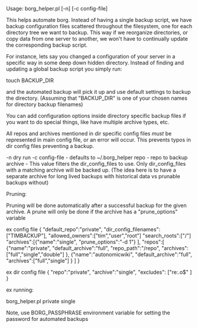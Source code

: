 Usage: borg_helper.pl [-n] [-c config-file] <repo> <archive>

This helps automate borg. Instead of having a single backup script,
we have backup configuration files scattered throughout the filesystem,
one for each directory tree we want to backup. This way if we reorganize 
directories, or copy data from one server to another, we won't have to
continually update the corresponding backup script.

For instance, lets say you changed a configuration of your server in
a specific way in some deep down hidden directory. Instead of finding
and updating a global backup script you simply run:

touch BACKUP_DIR

and the automated backup will pick it up and use default settings to
backup the directory. (Assuming that "BACKUP_DIR" is
one of your chosen names for directory backup filenames)

You can add configuration options inside directory specific backup files
if you want to do special things, like have multiple archive types, etc.

All repos and archives mentioned in dir specific config files *must* 
be represented in main config file, or an error will occur. This prevents
typos in dir config files preventing a backup.

-n dry run
-c config-file - defaults to ~/.borg_helper
repo - repo to backup
archive - This value filters the dir_config_files to use. Only dir_config_files
with a matching archive will be backed up. (The idea here is to have a separate archive for long lived backups with historical data vs prunable backups without)

Pruning:

Pruning will be done automatically after a successful backup for the given archive. A prune will only be done if the archive has a "prune_options" variable 


ex config file
{
    "default_repo":"private",
    "dir_config_filenames":["TIMBACKUP"],
    "allowed_owners":["tim","user","root"]
	"search_roots":["/"]
	"archives":[{"name":"single", 
		     "prune_options":"-d 1"}
	],
    "repos":[
	{"name":"private",
	 "default_archive":"full",
	 "repo_path":"/repo",
	 "archives":["full","single","double"]
	},
	{"name":"autonomicwiki",
	 "default_archive":"full",
	 "archives":["full","single"]
	}
	]
}

ex dir config file
{
    "repo":"private",
    "archive":"single",
    "excludes": ["re:\.o$" ]
}

ex running:

borg_helper.pl private single

Note, use BORG_PASSPHRASE environment variable for setting the password for automated backups
